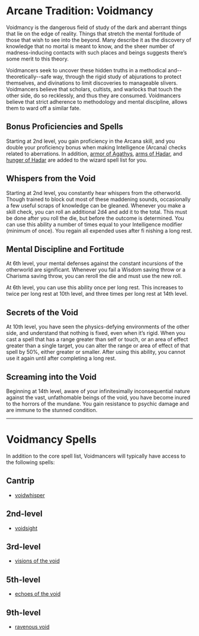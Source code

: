 # Arcane Tradition: Voidmancy
Voidmancy is the dangerous field of study of the dark and aberrant things that lie on the edge of reality. Things that stretch the mental fortitude of those that wish to see into the beyond. Many describe it as the discovery of knowledge that no mortal is meant to know, and the sheer number of madness-inducing contacts with such places and beings suggests there’s some merit to this theory.

Voidmancers seek to uncover these hidden truths in a methodical and--theoretically--safe way, through the rigid study of abjurations to protect themselves, and divinations to limit discoveries to manageable slivers. Voidmancers believe that scholars, cultists, and warlocks that touch the other side, do so recklessly, and thus they are consumed. Voidmancers believe that strict adherence to methodology and mental discipline, allows them to ward off a similar fate.

## Bonus Proficiencies and Spells
Starting at 2nd level, you gain proficiency in the Arcana skill, and you double your proficiency bonus when making Intelligence (Arcana) checks related to aberrations. In addition, [armor of Agathys](../../Magic/Spells/armor-of-agathys.md), [arms of Hadar](../../Magic/Spells/arms-of-hadar.md), and [hunger of Hadar](../../Magic/Spells/hunger-of-hadar.md) are added to the wizard spell list for you.

## Whispers from the Void
Starting at 2nd level, you constantly hear whispers from the otherworld. Though trained to block out most of these maddening sounds, occasionally a few useful scraps of knowledge can be gleaned. Whenever you make a skill check, you can roll an additional 2d4 and add it to the total. This must be done after you roll the die, but before the outcome is determined. You can use this ability a number of times equal to your Intelligence modifier (minimum of once). You regain all expended uses after fi nishing a long rest.

## Mental Discipline and Fortitude
At 6th level, your mental defenses against the constant incursions of the otherworld are significant. Whenever you fail a Wisdom saving throw or a Charisma saving throw, you can reroll the die and must use the new roll.

At 6th level, you can use this ability once per long rest. This increases to twice per long rest at 10th level, and three times per long rest at 14th level.

## Secrets of the Void
At 10th level, you have seen the physics-defying environments of the other side, and understand that nothing is fixed, even when it’s rigid. When you cast a spell that has a range greater than self or touch, or an area of effect greater than a single target, you can alter the range or area of effect of that spell by 50%, either greater or smaller. After using this ability, you cannot use it again until after completing a long rest.

## Screaming into the Void
Beginning at 14th level, aware of your infinitesimally inconsequential nature against the vast, unfathomable beings of the void, you have become inured to the horrors of the mundane. You gain resistance to psychic damage and are immune to the stunned condition.

---

# Voidmancy Spells
In addition to the core spell list, Voidmancers will typically have access to the following spells:

## Cantrip
* [voidwhisper](/Magic/Spells/voidwhisper.md)

## 2nd-level
* [voidsight](/Magic/Spells/voidsight.md)

## 3rd-level
* [visions of the void](/Magic/Spells/visions-of-the-void.md)

## 5th-level
* [echoes of the void](/Magic/Spells/echoes-of-the-void.md)

## 9th-level
* [ravenous void](/Magic/Spells/ravenous-void.md)
